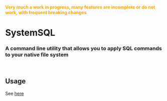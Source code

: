 #### <span style="color:orange">Very much a work in progress, many features are incomplete or do not work, with frequent breaking changes</span>

# SystemSQL 

### A command line utility that allows you to apply SQL commands to your native file system

&nbsp;

## Usage

See [here](docs/examples)